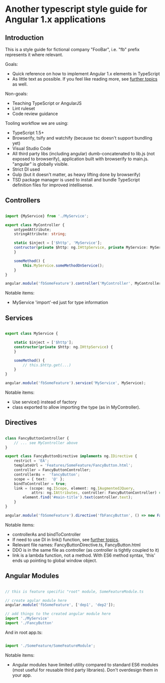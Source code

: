 # Another typescript style guide for Angular 1.x applications

## Introduction

This is a style guide for fictional company "FooBar", i.e. "fb" prefix represents
it where relevant.

Goals:
 - Quick reference on how to implement Angular 1.x elements in TypeScript
 - As little text as possible. If you feel like reading more, see [further topics](https://github.com/vivainio/typescript-ng1-style/blob/master/further_topics.md) as well.

Non-goals:
 - Teaching TypeScript or AngularJS
 - Lint ruleset
 - Code review guidance

Tooling workflow we are using:
 - TypeScript 1.5+
 - Browserify, tsify and watchify (because tsc doesn't support bundling yet)
 - Visual Studio Code
 - All third party libs (including angular) dumb-concatenated to lib.js (not exposed to browserify),
   application built with browserify to main.js. "angular" is globally visible.
 - Strict DI used
 - Gulp (but it doesn't matter, as heavy lifting done by browserify)
 - TSD package manager is used to install and bundle TypeScript definition files for improved intellisense.

## Controllers

```typescript

import {MyService} from './MyService';

export class MyController {
	untypedAttribute;
	stringAttribute: string;

	static $inject = ['$http', 'MyService'];
	contructor(private $http: ng.IHttpService, private MyService: MyService) {
	}

	someMethod() {
		this.MyService.someMethodOnService();
	}
}

angular.module('fbSomeFeature').controller('MyController', MyController);

```

Notable items:
 - MyService 'import'-ed just for type information

## Services

```typescript

export class MyService {

	static $inject = ['$http'];
	constructor(private $http: ng.IHttpService) {
	}

	someMethod() {
		// this.$http.get(...)
	}
}

angular.module('fbSomeFeature').service('MyService', MyService);
```

Notable items:
 - Use service() instead of factory
 - class exported to allow importing the type (as in MyController).

## Directives

```typescript

class FancyButtonController {
    // ... see MyController above
}

export class FancyButtonDirective implements ng.IDirective {
    restrict = 'EA';
    templateUrl = 'Features/SomeFeature/FancyButton.html';
    controller = FancyButtonController;
    controllerAs =  'fancyButton';
    scope = { text:  '@' };
    bindToController = true;
    link = (scope: ng.IScope, element: ng.IAugmentedJQuery,
            attrs: ng.IAttributes, controller: FancyButtonController) => {
        element.find('#main-title').text(controller.text);
    }
}

angular.module('fbSomeFeature').directive('fbFancyButton', () => new FancyButtonDirective());

```

Notable items:

 - controllerAs and bindToController
 - If need to use DI in link() function, see [further topics](https://github.com/vivainio/typescript-ng1-style/blob/master/further_topics.md).
 - Relevant file names: FancyButtonDirective.ts, FancyButton.html
 - DDO is in the same file as controller (as controller is tightly coupled to it)
 - link is a lambda function, not a method. With ES6 method syntax, 'this' ends up pointing to global window object.

## Angular Modules

```typescript

// this is feature specific "root" module, SomeFeatureModule.ts

// create agular module here
angular.module('fbSomeFeature', ['dep1', 'dep2']);

// add things to the created angular module here
import './MyService'
import './FancyButton'

```

And in root app.ts:

```typescript

import './SomeFeature/SomeFeatureModule';

```

Notable items:

- Angular modules have limited utility compared to standard ES6
  modules (most useful for reusable third party libraries).
  Don't overdesign them in your app.
